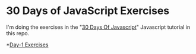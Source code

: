 # 30 Days of JavaScript Exercises

I'm doing the exercises in the "[30 Days Of Javascript](https://github.com/Asabeneh/30-Days-Of-JavaScript)" Javascript tutorial in this repo.

\*[Day-1 Exercises](https://github.com/emretfn/30DaysOfJavascriptExercises/blob/main/day1-exercises.js)
